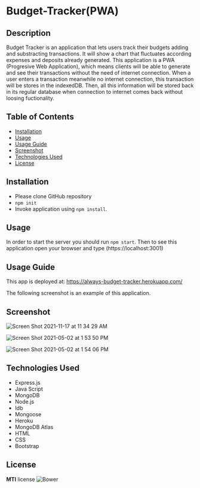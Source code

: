 # Budget-Tracker(PWA)

## Description

Budget Tracker is an application that lets users track their budgets adding and substracting transactions. It will show a chart that fluctuates according expenses and deposits already generated. 
This application is a PWA (Progresive Web Application), which means clients will be able to generate and see their transactions without the need of internet connection.  When a user enters a transaction meanwhile no internet connection, this transaction will be stores in the indexedDB. Then, all this information will be stored back in its regular database when connection to internet comes back without loosing fuctionality. 

## Table of Contents

* [Installation](#installation)
* [Usage](#usage)
* [Usage Guide](#usage-guide)
* [Screenshot](#screenshot)
* [Technologies Used](#technologies-used)
* [License](#license)
  
## Installation

* Please clone GitHub repository
* `npm init`
* Invoke application using `npm install`.

## Usage

In order to start the server you should run `npm start`.  Then to see this application open your browser and type (https://localhost:3001)

## Usage Guide

This app is deployed at:  https://always-budget-tracker.herokuapp.com/

The following screenshot is an example of this application.


## Screenshot

![Screen Shot 2021-11-17 at 11 34 29 AM](https://user-images.githubusercontent.com/69886471/142252852-503b0038-bd7a-40d9-a778-eb1f4a2aecb9.png)

![Screen Shot 2021-05-02 at 1 53 50 PM](https://user-images.githubusercontent.com/69886471/116824152-49452880-ab4e-11eb-8c7b-38928fb77977.png)

![Screen Shot 2021-05-02 at 1 54 06 PM](https://user-images.githubusercontent.com/69886471/116824156-5104cd00-ab4e-11eb-93c0-94e3e9ef3ba8.png)



## Technologies Used

* Express.js
* Java Script
* MongoDB
* Node.js
* Idb
* Mongoose
* Heroku
* MongoDB Atlas 
* HTML
* CSS
* Bootstrap

## License

**MTI** license
![Bower](https://img.shields.io/bower/l/MI)
